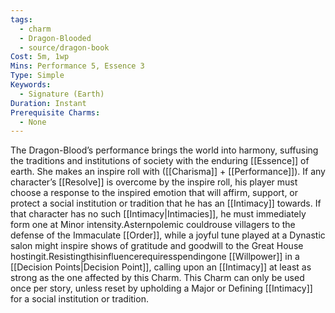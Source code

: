 ```yaml
---
tags:
  - charm
  - Dragon-Blooded
  - source/dragon-book
Cost: 5m, 1wp
Mins: Performance 5, Essence 3
Type: Simple
Keywords:
  - Signature (Earth)
Duration: Instant
Prerequisite Charms:
  - None
---
```

The Dragon-Blood’s performance brings the world into harmony, suffusing the traditions and institutions of society with the enduring [[Essence]] of earth. She makes an inspire roll with ([[Charisma]] + [[Performance]]). If any character’s [[Resolve]] is overcome by the inspire roll, his player must choose a response to the inspired emotion that will affirm, support, or protect a social institution or tradition that he has an [[Intimacy]] towards. If that character has no such [[Intimacy|Intimacies]], he must immediately form one at Minor intensity.Asternpolemic couldrouse villagers to the defense of the Immaculate [[Order]], while a joyful tune played at a Dynastic salon might inspire shows of gratitude and goodwill to the Great House hostingit.Resistingthisinfluencerequiresspendingone [[Willpower]] in a [[Decision Points|Decision Point]], calling upon an [[Intimacy]] at least as strong as the one affected by this Charm. This Charm can only be used once per story, unless reset by upholding a Major or Defining [[Intimacy]] for a social institution or tradition.